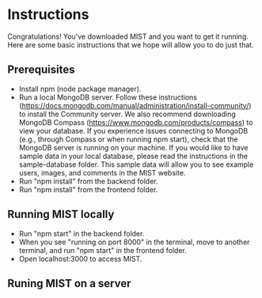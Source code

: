 Instructions
============

Congratulations!  You've downloaded MIST and you want to get it running.
Here are some basic instructions that we hope will allow you to do just
that.

Prerequisites
-------------
- Install npm (node package manager).
- Run a local MongoDB server. Follow these instructions (https://docs.mongodb.com/manual/administration/install-community/) to install the Community server. We also recommend downloading MongoDB Compass (https://www.mongodb.com/products/compass) to view your database. If you experience issues connecting to MongoDB (e.g., through Compass or when running npm start), check that the MongoDB server is running on your machine. If you would like to have sample data in your local database, please read the instructions in the sample-database folder. This sample data will allow you to see example users, images, and comments in the MIST website.
- Run "npm install" from the backend folder.
- Run "npm install" from the frontend folder.

Running MIST locally
--------------------
- Run "npm start" in the backend folder.
- When you see "running on port 8000" in the terminal, move to another terminal, and run "npm start" in the frontend folder.
- Open localhost:3000 to access MIST.

Runing MIST on a server
-----------------------
